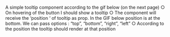 A simple tooltip component according to the gif below (on the next page)
○ On hovering of the button I should show a tooltip
○ The component will receive the ‘position ‘ of tooltip as prop. In the GIF below
position is at the bottom. We can pass options : “top”, “bottom”, “right”, “left”
○ According to the position the tooltip should render at that position
